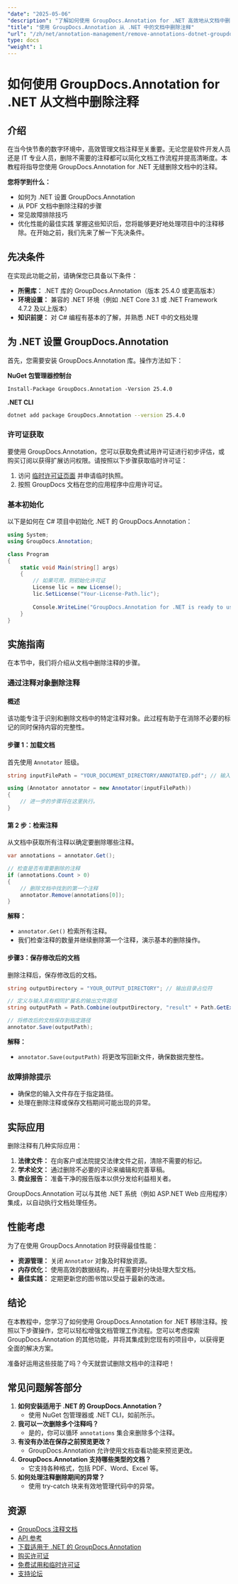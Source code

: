```yaml
---
"date": "2025-05-06"
"description": "了解如何使用 GroupDocs.Annotation for .NET 高效地从文档中删除注释。这份全面的指南将帮助您简化文档工作流程并提升清晰度。"
"title": "使用 GroupDocs.Annotation 从 .NET 中的文档中删除注释"
"url": "/zh/net/annotation-management/remove-annotations-dotnet-groupdocs/"
type: docs
"weight": 1
---
```


# 如何使用 GroupDocs.Annotation for .NET 从文档中删除注释

## 介绍
在当今快节奏的数字环境中，高效管理文档注释至关重要。无论您是软件开发人员还是 IT 专业人员，删除不需要的注释都可以简化文档工作流程并提高清晰度。本教程将指导您使用 GroupDocs.Annotation for .NET 无缝删除文档中的注释。

**您将学到什么：**
- 如何为 .NET 设置 GroupDocs.Annotation
- 从 PDF 文档中删除注释的步骤
- 常见故障排除技巧
- 优化性能的最佳实践
掌握这些知识后，您将能够更好地处理项目中的注释移除。在开始之前，我们先来了解一下先决条件。

## 先决条件
在实现此功能之前，请确保您已具备以下条件：

- **所需库：** .NET 库的 GroupDocs.Annotation（版本 25.4.0 或更高版本）
- **环境设置：** 兼容的 .NET 环境（例如 .NET Core 3.1 或 .NET Framework 4.7.2 及以上版本）
- **知识前提：** 对 C# 编程有基本的了解，并熟悉 .NET 中的文档处理

## 为 .NET 设置 GroupDocs.Annotation
首先，您需要安装 GroupDocs.Annotation 库。操作方法如下：

**NuGet 包管理器控制台**
```shell
Install-Package GroupDocs.Annotation -Version 25.4.0
```

**.NET CLI**
```bash
dotnet add package GroupDocs.Annotation --version 25.4.0
```

### 许可证获取
要使用 GroupDocs.Annotation，您可以获取免费试用许可证进行初步评估，或购买订阅以获得扩展访问权限。请按照以下步骤获取临时许可证：
1. 访问 [临时许可证页面](https://purchase.groupdocs.com/temporary-license/) 并申请临时执照。
2. 按照 GroupDocs 文档在您的应用程序中应用许可证。

### 基本初始化
以下是如何在 C# 项目中初始化 .NET 的 GroupDocs.Annotation：

```csharp
using System;
using GroupDocs.Annotation;

class Program
{
    static void Main(string[] args)
    {
        // 如果可用，则初始化许可证
        License lic = new License();
        lic.SetLicense("Your-License-Path.lic");
        
        Console.WriteLine("GroupDocs.Annotation for .NET is ready to use.");
    }
}
```

## 实施指南
在本节中，我们将介绍从文档中删除注释的步骤。

### 通过注释对象删除注释
#### 概述
该功能专注于识别和删除文档中的特定注释对象。此过程有助于在消除不必要的标记的同时保持内容的完整性。

#### 步骤 1：加载文档
首先使用 `Annotator` 班级。

```csharp
string inputFilePath = "YOUR_DOCUMENT_DIRECTORY/ANNOTATED.pdf"; // 输入文件路径占位符

using (Annotator annotator = new Annotator(inputFilePath))
{
    // 进一步的步骤将在这里执行。
}
```

#### 第 2 步：检索注释
从文档中获取所有注释以确定要删除哪些注释。

```csharp
var annotations = annotator.Get();

// 检查是否有需要删除的注释
if (annotations.Count > 0)
{
    // 删除文档中找到的第一个注释
    annotator.Remove(annotations[0]);
}
```

**解释：**
- `annotator.Get()` 检索所有注释。
- 我们检查注释的数量并继续删除第一个注释，演示基本的删除操作。

#### 步骤3：保存修改后的文档
删除注释后，保存修改后的文档。

```csharp
string outputDirectory = "YOUR_OUTPUT_DIRECTORY"; // 输出目录占位符

// 定义与输入具有相同扩展名的输出文件路径
string outputPath = Path.Combine(outputDirectory, "result" + Path.GetExtension(inputFilePath));

// 将修改后的文档保存到指定路径
annotator.Save(outputPath);
```

**解释：**
- `annotator.Save(outputPath)` 将更改写回新文件，确保数据完整性。

### 故障排除提示
- 确保您的输入文件存在于指定路径。
- 处理在删除注释或保存文档期间可能出现的异常。
  
## 实际应用
删除注释有几种实际应用：

1. **法律文件：** 在向客户或法院提交法律文件之前，清除不需要的标记。
2. **学术论文：** 通过删除不必要的评论来编辑和完善草稿。
3. **商业报告：** 准备干净的报告版本以供分发给利益相关者。

GroupDocs.Annotation 可以与其他 .NET 系统（例如 ASP.NET Web 应用程序）集成，以自动执行文档处理任务。

## 性能考虑
为了在使用 GroupDocs.Annotation 时获得最佳性能：
- **资源管理：** 关闭 `Annotator` 对象及时释放资源。
- **内存优化：** 使用高效的数据结构，并在需要时分块处理大型文档。
- **最佳实践：** 定期更新您的图书馆以受益于最新的改进。

## 结论
在本教程中，您学习了如何使用 GroupDocs.Annotation for .NET 移除注释。按照以下步骤操作，您可以轻松增强文档管理工作流程。您可以考虑探索 GroupDocs.Annotation 的其他功能，并将其集成到您现有的项目中，以获得更全面的解决方案。

准备好运用这些技能了吗？今天就尝试删除文档中的注释吧！

## 常见问题解答部分
1. **如何安装适用于 .NET 的 GroupDocs.Annotation？**
   - 使用 NuGet 包管理器或 .NET CLI，如前所示。
2. **我可以一次删除多个注释吗？**
   - 是的，你可以循环 `annotations` 集合来删除多个注释。
3. **有没有办法在保存之前预览更改？**
   - GroupDocs.Annotation 允许使用文档查看功能来预览更改。
4. **GroupDocs.Annotation 支持哪些类型的文档？**
   - 它支持各种格式，包括 PDF、Word、Excel 等。
5. **如何处理注释删除期间的异常？**
   - 使用 try-catch 块来有效地管理代码中的异常。

## 资源
- [GroupDocs 注释文档](https://docs.groupdocs.com/annotation/net/)
- [API 参考](https://reference.groupdocs.com/annotation/net/)
- [下载适用于 .NET 的 GroupDocs.Annotation](https://releases.groupdocs.com/annotation/net/)
- [购买许可证](https://purchase.groupdocs.com/buy)
- [免费试用和临时许可证](https://releases.groupdocs.com/annotation/net/)
- [支持论坛](https://forum.groupdocs.com/c/annotation/)
